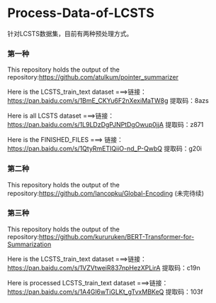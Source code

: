 # Process-Data-of-LCSTS
针对LCSTS数据集，目前有两种预处理方式。
### 第一种
This repository holds the output of the repository:https://github.com/atulkum/pointer_summarizer

Here is the LCSTS_train_text dataset ===>链接：https://pan.baidu.com/s/1BmE_CKYu6F2nXexiMaTW8g 提取码：8azs 

Here is all LCSTS dataset ===>链接：https://pan.baidu.com/s/1L9LDzDgPJNPtDgOwup0jjA 提取码：z871 

Here is the FINISHED_FILES ===> 链接：https://pan.baidu.com/s/1QtyRmETIQiiO-nd_P-QwbQ 提取码：g20i 

### 第二种
This repository holds the output of the repository:https://github.com/lancopku/Global-Encoding
(未完待续)

### 第三种
This repository holds the output of the repository:https://github.com/kururuken/BERT-Transformer-for-Summarization

Here is the LCSTS_train_text dataset ===>链接：https://pan.baidu.com/s/1VZVtweiR837npHezXPLirA 提取码：c19n 

Here is processed LCSTS_train_text dataset ===>链接：https://pan.baidu.com/s/1A4Gl6wTiGLKt_gTvxMBKeQ 提取码：103f 
